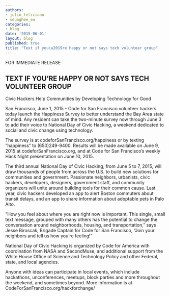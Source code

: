 ```yaml
---
authors:
- julio_feliciano
- seunghee_eu
categories:
- blog
date: '2015-06-01'
layout: blog
published: true
title: "Text if you\u2019re happy or not says tech volunteer group"
---
```


FOR IMMEDIATE RELEASE

## TEXT IF YOU’RE HAPPY OR NOT SAYS TECH VOLUNTEER GROUP
Civic Hackers Help Communities by Developing Technology for Good

San Francisco, June 1, 2015 - Code for San Francisco volunteer hackers today launch the Happiness Survey to better understand the Bay Area state of mind. Any resident can take the two-minute survey now through June 3 to add their voice to National Day of Civic Hacking, a weekend dedicated to social and civic change using technology.

The survey is at codeforSanFrancisco.org/happiness or by texting “happiness” to (650)249-9400. Results will be made available on June 9, 2015 at codeforSanFrancisco.org, and at Code for San Francisco’s weekly Hack Night presentation on June 10, 2015.

The third annual National Day of Civic Hacking, from June 5 to 7, 2015, will draw thousands of people from across the U.S. to build new solutions for communities and government. Passionate neighbors, urbanists, civic hackers, developers, designers, government staff, and community organizers will unite around building tools for their common cause. Last year, civic hackers developed an app to alert Boston commuters about transit delays, and an app to share information about adoptable pets in Palo Alto.

“How you feel about where you are right now is important. This single, small text message, grouped with many others has the potential to change the conversation around neighborhoods, housing, and transportation,” says Jesse Biroscak, Brigade Captain for Code for San Francisco, “Join your neighbors and tell us how you’re feeling!”

National Day of Civic Hacking is organized by Code for America with coordination from NASA and SecondMuse, and additional support from the White House Office of Science and Technology Policy and other Federal, state, and local agencies.

Anyone with ideas can participate in local events, which include hackathons, unconferences, meetups, block parties and more throughout the weekend, and sometimes beyond. More information is at CodeForSanFrancisco.org/hackforchange/
